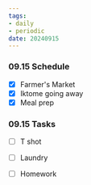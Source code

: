 ```yaml
---
tags:
- daily
- periodic
date: 20240915
---
```


### 09.15 Schedule
- [x] Farmer's Market
- [x] Iktome going away
- [x] Meal prep

### 09.15 Tasks 
- [ ] T shot
- [ ] Laundry
- [ ] Homework

